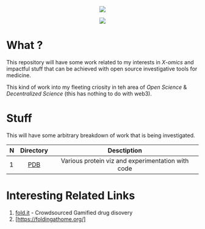 <p align="center">
<a href="https://bit.ly/m0ham3dx" target="_blank">
  <img src="https://hits.seeyoufarm.com/api/count/incr/badge.svg?url=https%3A%2F%2Fgithub.com%2Fm0ham3dx%2FProteinViz&count_bg=%239D9400&title_bg=%237D0000&icon=obsstudio.svg&icon_color=%23E7E7E7&title=Mutants&edge_flat=false"/>
</a>
</p>

<p align="center">
<a href="https://bit.ly/m0ham3dx" target="_blank">
  <img src="https://media.giphy.com/media/Mb9qUCK3G0ipC2VXkj/giphy.gif"/>
</a>
</p>

# What ?

This repository will have some work related to my interests in _X-omics_ and impactful stuff that can be achieved with open source investigative tools for medicine. 

This kind of work into my fleeting criosity in teh area of _Open Science_ & _Decentralized Science_ (this has nothing to do with web3).

# Stuff 

This will have some arbitrary breakdown of work that is being investigated. 

N | Directory | Desctiption
|---|:--:|:---:|
1 | [PDB](/PDB/) | Various protein viz and experimentation with code

# Interesting Related Links 

1. [fold.it](https://fold.it/) - Crowdsourced Gamified drug disovery 
2. [https://foldingathome.org/]